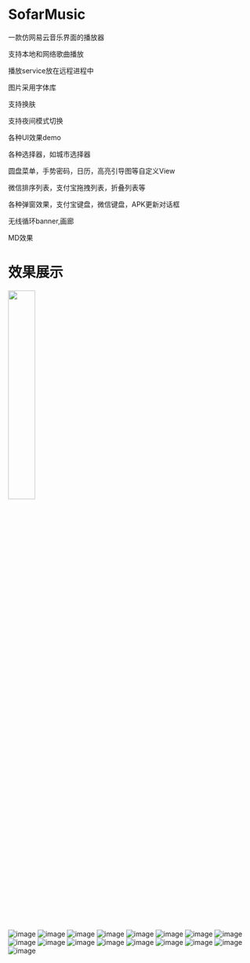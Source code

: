 # SofarMusic
一款仿网易云音乐界面的播放器

支持本地和网络歌曲播放

播放service放在远程进程中

图片采用字体库

支持换肤

支持夜间模式切换


各种UI效果demo

各种选择器，如城市选择器

圆盘菜单，手势密码，日历，高亮引导图等自定义View

微信排序列表，支付宝拖拽列表，折叠列表等

各种弹窗效果，支付宝键盘，微信键盘，APK更新对话框

无线循环banner,画廊

MD效果


# 效果展示
<img src="https://github.com/hustersf/SofarMusic/blob/master/picture/榜单页.jpg" width="33%"/>

![image](https://github.com/hustersf/SofarMusic/blob/master/picture/榜单页.jpg)
![image](https://github.com/hustersf/SofarMusic/blob/master/picture/本地音乐.jpg)
![image](https://github.com/hustersf/SofarMusic/blob/master/picture/播放界面.jpg)
![image](https://github.com/hustersf/SofarMusic/blob/master/picture/查询列表.jpg)
![image](https://github.com/hustersf/SofarMusic/blob/master/picture/歌词界面.jpg)
![image](https://github.com/hustersf/SofarMusic/blob/master/picture/歌曲列表界面.jpg)
![image](https://github.com/hustersf/SofarMusic/blob/master/picture/换肤界面.jpg)
![image](https://github.com/hustersf/SofarMusic/blob/master/picture/任意颜色换肤.jpg)
![image](https://github.com/hustersf/SofarMusic/blob/master/picture/日间模式.jpg)
![image](https://github.com/hustersf/SofarMusic/blob/master/picture/夜间模式.jpg)
![image](https://github.com/hustersf/SofarMusic/blob/master/picture/常见UI效果.jpg)
![image](https://github.com/hustersf/SofarMusic/blob/master/picture/查询列表.jpg)
![image](https://github.com/hustersf/SofarMusic/blob/master/picture/拖拽列表.jpg)
![image](https://github.com/hustersf/SofarMusic/blob/master/picture/折叠列表.jpg)
![image](https://github.com/hustersf/SofarMusic/blob/master/picture/微信键盘.jpg)
![image](https://github.com/hustersf/SofarMusic/blob/master/picture/支付宝键盘.jpg)
![image](https://github.com/hustersf/SofarMusic/blob/master/picture/日历.jpg)

